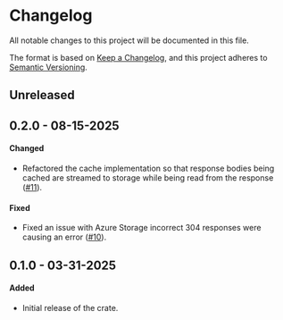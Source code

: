 # Changelog

All notable changes to this project will be documented in this file.

The format is based on [Keep a Changelog](https://keepachangelog.com/en/1.1.0/),
and this project adheres to [Semantic Versioning](https://semver.org/spec/v2.0.0.html).

## Unreleased

## 0.2.0 - 08-15-2025

#### Changed

* Refactored the cache implementation so that response bodies being cached are
  streamed to storage while being read from the response ([#11](https://github.com/stjude-rust-labs/http-cache-stream/pull/11)).

#### Fixed

* Fixed an issue with Azure Storage incorrect 304 responses were causing an
  error ([#10](https://github.com/stjude-rust-labs/http-cache-stream/pull/10)).

## 0.1.0 - 03-31-2025

#### Added

* Initial release of the crate.